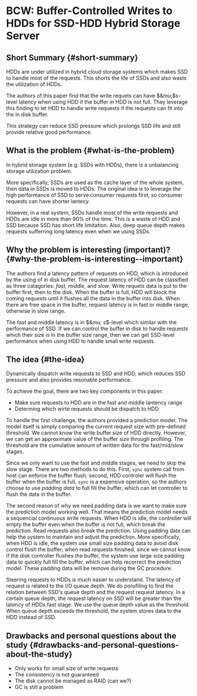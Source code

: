 # BCW: Buffer-Controlled Writes to HDDs for SSD-HDD Hybrid Storage Server


## Short Summary {#short-summary}

HDDs are under utilized in hybrid cloud storage systems which makes SSD to handle most of
the requests.
This shorts the life of SSDs and also wasts the utilization of HDDs.

The authors of this paper find that the write requets can have $&mu;$s-level latency when
using HDD if the buffer in HDD is not full.
They leverage this finding to let HDD to handle write requests if the requests can fit into
the in disk buffer.

This strategy can reduce SSD pressure which prolongs SSD life and still provide relative good
performance.


## What is the problem {#what-is-the-problem}

In hybrid storage system (e.g. SSDs with HDDs), there is a unbalancing storage utilization problem.

More specifically, SSDs are used as the cache layer of the whole system, then data in SSDs is
moved to HDDs. The original idea is to leverage the high performance of SSD to serve consumer
requests first, so consumer requests can have shorter lantecy.

However, in a real system, SSDs handle most of the write requests and HDDs are idle in more
than 90% of the time. This is a waste of HDD and SSD because SSD has short life limitation.
Also, deep queue depth makes requests sufferring long latency even when we using SSDs.


## Why the problem is interesting (important)? {#why-the-problem-is-interesting--important}

The authors find a latency pattern of requests on HDD, which is introduced by the using of in disk buffer.
The request latency of HDD can be classified as three catagories: _fast, middle_, and _slow_.
Write requets data is put to the buffer first, then to the disk. When the buffer is full,
HDD will block the coming requests until it flushes all the data in the buffer into disk.
When there are free space in the buffer, request latency is in fast or middle range, otherwise
in slow range.

The fast and middle latency is in $&mu; s$-level which similar with the performance of SSD.
If we can control the buffer in disk to handle requests which their size is in the buffer
size range, then we can get SSD-level performance when using HDD to handle small write
requests.


## The idea {#the-idea}

Dynamically dispatch write requests to SSD and HDD, which reduces SSD pressure and also
provides resonable performance.

To achieve the goal, there are two key components in this paper:

-   Make sure requests to HDD are in the fast and middle lantency range
-   Determing which wirte requests should be dispatch to HDD

To handle the first challenge, the authors provided a prediction model. The model itself
is simply comparing the current request size with pre-defined threshold.
We cannot know the write buffer size of HDD directly. However, we can get an approximate
value of the buffer size through profiling. The threshold are the cumulative amount of written data for the
fast/mid/slow stages.

Since we only want to use the fast and middle stages, we need to skip the slow stage.
There are two methods to do this. First, `sync` system call from host can enforce the
buffer flush; second, HDD controler will flush the buffer when the buffer is full.
`sync` is a expensive operation, so the authors choose to use _padding data_ to full fill
the buffer, which can let controller to flush the data in the buffer.

The second reason of why we need padding data is we want to make sure the prediction model
working well. That means the prediction model needs a sequencial continuous write requests.
When HDD is idle, the controller will empty the buffer even when the buffer is not full,
which break the prediction. Read requests also break the prediction.
Using padding data can help the system to maintain and adjust the prediction.
More specifically, when HDD is idle, the system use small size padding data to avoid disk
control flush the buffer; when read requests finished, since we cannot know if the disk
controller flushes the buffer, the system use large size padding data to quickly full fill
the buffer, which can help recorrect the prediction model.
These padding data will be remove during the GC procedure.

Steering requests to HDDs is much easier to understand. The latency of request is related
to the I/O queue depth.
We do porofiling to find the relation between SSD's queue depth and the request request latency.
In a certain queue depth, the request latency on SSD will be greater than the latency of HDDs
fast stage. We use the queue depth value as the threshold.
When queue depth exceeds the threshold, the system stores data to the HDD instead of SSD.


## Drawbacks and personal questions about the study {#drawbacks-and-personal-questions-about-the-study}

-   Only works for small size of write requests
-   The consistency is not guaranteed
-   The disk cannot be managed as RAID (can we?)
-   GC is still a problem

